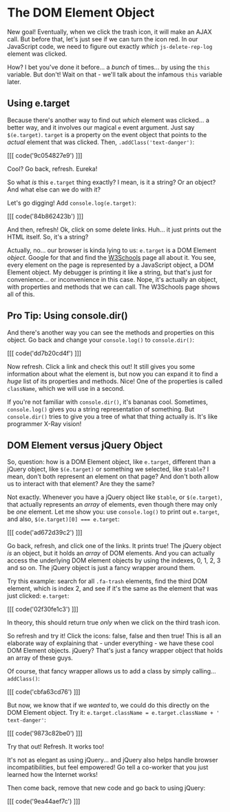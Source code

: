 # The DOM Element Object

New goal! Eventually, when we click the trash icon, it will make an AJAX call. But
before that, let's just see if we can turn the icon red. In our JavaScript code,
we need to figure out exactly *which* `js-delete-rep-log` element was clicked.

How? I bet you've done it before... a *bunch* of times... by using the `this` variable.
But don't! Wait on that - we'll talk about the infamous `this` variable later.

## Using e.target

Because there's another way to find out *which* element was clicked... a better way,
and it involves our magical `e` event argument. Just say `$(e.target)`. `target`
is a property on the event object that points to the *actual* element that was clicked.
Then, `.addClass('text-danger')`:

[[[ code('9c054827e9') ]]]

Cool? Go back, refresh. Eureka!

So what *is* this `e.target` thing exactly? I mean, is it a string? Or an object?
And what else can we do with it?

Let's go digging! Add `console.log(e.target)`:

[[[ code('84b862423b') ]]]

And then, refresh! Ok, click on some delete links. Huh... it just prints out the HTML
itself. So, it's a string?

Actually, no... our browser is kinda lying to us: `e.target` is a DOM Element *object*.
Google for that and find the [W3Schools][dom_object] page all about it. You see,
every element on the page is represented by a JavaScript object, a DOM Element object.
My debugger is printing it like a string, but that's just for convenience... or
inconvenience in this case. Nope, it's actually an object, with properties and methods
that we can call. The W3Schools page shows all of this.

## Pro Tip: Using console.dir()

And there's another way you can see the methods and properties on this object. Go
back and change your `console.log()` to `console.dir()`:

[[[ code('dd7b20cd4f') ]]]

Now refresh. Click a link and check this out! It still gives you some information
about what the element is, but now you can expand it to find a *huge* list of its
properties and methods. Nice! One of the properties is called `className`, which we
will use in a second.

If you're not familiar with `console.dir()`, it's bananas cool. Sometimes, `console.log()`
gives you a string representation of something. But `console.dir()` tries to give you
a tree of what that thing actually is. It's like programmer X-Ray vision!

## DOM Element versus jQuery Object

So, question: how is a DOM Element object, like `e.target`, different than a jQuery
object, like `$(e.target)` or something we selected, like `$table`? I mean, don't
both represent an element on that page? And don't both allow us to interact with
that element? Are they the same?

Not exactly. Whenever you have a jQuery object like `$table`, or `$(e.target)`, that
actually represents an *array* of elements, even though there may only be *one* element.
Let me show you: use `console.log()` to print out `e.target`, and also,
`$(e.target)[0] === e.target`:

[[[ code('ad672d39c2') ]]]

Go back, refresh, and click one of the links. It prints true! The jQuery object *is*
an object, but it holds an *array* of DOM elements. And you can actually access the
underlying DOM element objects by using the indexes, 0, 1, 2, 3 and so on. The jQuery
object is just a fancy wrapper around them.

Try this example: search for all `.fa-trash` elements, find the third DOM element,
which is index 2, and see if it's the same as the element that was just clicked:
`e.target`:

[[[ code('02f30fe1c3') ]]]

In theory, this should return true *only* when we click on the third trash icon.

So refresh and try it! Click the icons: false, false and then true! This is all an
elaborate way of explaining that - under everything - we have these cool DOM Element
objects. jQuery? That's just a fancy wrapper object that holds an array of these
guys.

Of course, that fancy wrapper allows us to add a class by simply calling... `addClass()`:

[[[ code('cbfa63cd76') ]]]

But now, we know that if we *wanted* to, we could do this directly on the DOM Element
object. Try it: `e.target.className = e.target.className + ' text-danger'`:

[[[ code('9873c82be0') ]]]

Try that out! Refresh. It works too!

It's not as elegant as using jQuery... and jQuery also helps handle browser incompatibilities,
but feel empowered! Go tell a co-worker that you just learned how the Internet works!

Then come back, remove that new code and go back to using jQuery:

[[[ code('9ea44aef7c') ]]]


[dom_object]: http://www.w3schools.com/jsref/dom_obj_all.asp
